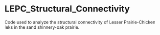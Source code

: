 # LEPC_Structural_Connectivity
 Code used to analyze the structural connectivity of Lesser Prairie-Chicken leks in the sand shinnery-oak prairie.
